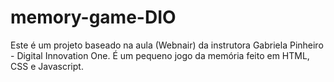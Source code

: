 # memory-game-DIO

Este é um projeto baseado na aula (Webnair) da instrutora Gabriela Pinheiro - Digital Innovation One.
É um pequeno jogo da memória feito em HTML, CSS e Javascript.
